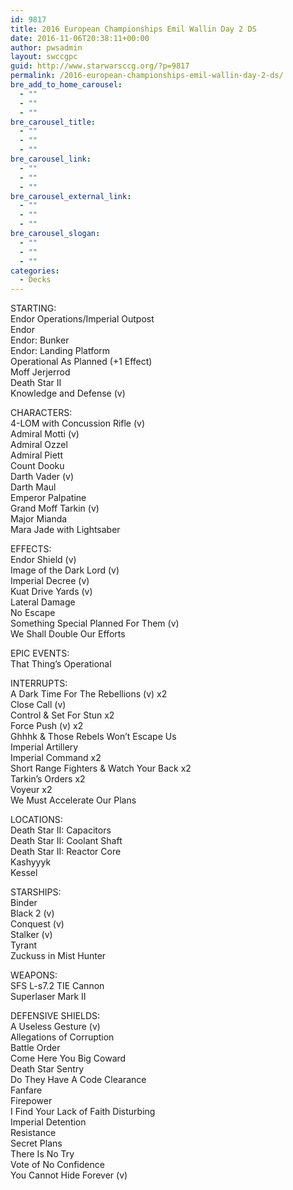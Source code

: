 ```yaml
---
id: 9817
title: 2016 European Championships Emil Wallin Day 2 DS
date: 2016-11-06T20:38:11+00:00
author: pwsadmin
layout: swccgpc
guid: http://www.starwarsccg.org/?p=9817
permalink: /2016-european-championships-emil-wallin-day-2-ds/
bre_add_to_home_carousel:
  - ""
  - ""
  - ""
bre_carousel_title:
  - ""
  - ""
  - ""
bre_carousel_link:
  - ""
  - ""
  - ""
bre_carousel_external_link:
  - ""
  - ""
  - ""
bre_carousel_slogan:
  - ""
  - ""
  - ""
categories:
  - Decks
---
```

STARTING:  
Endor Operations/Imperial Outpost  
Endor  
Endor: Bunker  
Endor: Landing Platform  
Operational As Planned (+1 Effect)  
Moff Jerjerrod  
Death Star II  
Knowledge and Defense (v)

CHARACTERS:  
4-LOM with Concussion Rifle (v)  
Admiral Motti (v)  
Admiral Ozzel  
Admiral Piett  
Count Dooku  
Darth Vader (v)  
Darth Maul  
Emperor Palpatine  
Grand Moff Tarkin (v)  
Major Mianda  
Mara Jade with Lightsaber

EFFECTS:  
Endor Shield (v)  
Image of the Dark Lord (v)  
Imperial Decree (v)  
Kuat Drive Yards (v)  
Lateral Damage  
No Escape  
Something Special Planned For Them (v)  
We Shall Double Our Efforts

EPIC EVENTS:  
That Thing&#8217;s Operational

INTERRUPTS:  
A Dark Time For The Rebellions (v) x2  
Close Call (v)  
Control & Set For Stun x2  
Force Push (v) x2  
Ghhhk & Those Rebels Won&#8217;t Escape Us  
Imperial Artillery  
Imperial Command x2  
Short Range Fighters & Watch Your Back x2  
Tarkin&#8217;s Orders x2  
Voyeur x2  
We Must Accelerate Our Plans

LOCATIONS:  
Death Star II: Capacitors  
Death Star II: Coolant Shaft  
Death Star II: Reactor Core  
Kashyyyk  
Kessel

STARSHIPS:  
Binder  
Black 2 (v)  
Conquest (v)  
Stalker (v)  
Tyrant  
Zuckuss in Mist Hunter

WEAPONS:  
SFS L-s7.2 TIE Cannon  
Superlaser Mark II

DEFENSIVE SHIELDS:  
A Useless Gesture (v)  
Allegations of Corruption  
Battle Order  
Come Here You Big Coward  
Death Star Sentry  
Do They Have A Code Clearance  
Fanfare  
Firepower  
I Find Your Lack of Faith Disturbing  
Imperial Detention  
Resistance  
Secret Plans  
There Is No Try  
Vote of No Confidence  
You Cannot Hide Forever (v)